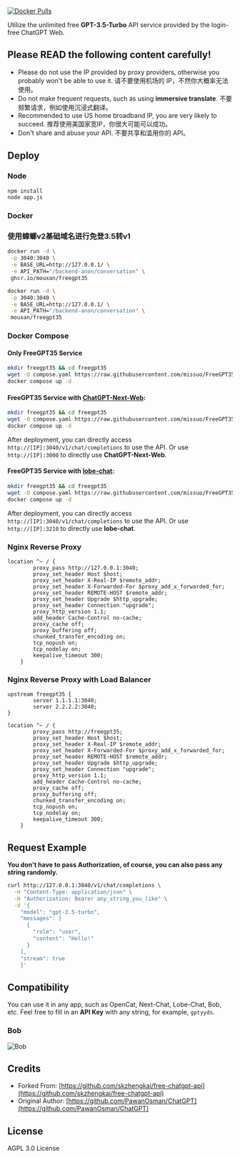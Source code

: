 [![Docker Pulls][1]](https://hub.docker.com/r/missuo/freegpt35)

[1]: https://img.shields.io/docker/pulls/missuo/freegpt35?logo=docker

Utilize the unlimited free **GPT-3.5-Turbo** API service provided by the login-free ChatGPT Web.

## Please READ the following content carefully!
- Please do not use the IP provided by proxy providers, otherwise you probably won't be able to use it. 请不要使用机场的 IP，不然你大概率无法使用。
- Do not make frequent requests, such as using **immersive translate**. 不要频繁请求，例如使用沉浸式翻译。
- Recommended to use US home broadband IP, you are very likely to succeed. 推荐使用美国家宽IP，你很大可能可以成功。
- Don't share and abuse your API. 不要共享和滥用你的 API。

## Deploy
### Node

```bash
npm install
node app.js
```
### Docker

### 使用蟑螂v2基础域名进行免登3.5转v1

```bash
docker run -d \
 -p 3040:3040 \
 -e BASE_URL=http://127.0.0.1/ \
 -e API_PATH="/backend-anon/conversation" \
 ghcr.io/mouxan/freegpt35
```

```bash
docker run -d \
 -p 3040:3040 \
 -e BASE_URL=http://127.0.0.1/ \
 -e API_PATH="/backend-anon/conversation" \
 mouxan/freegpt35
```

### Docker Compose

#### Only FreeGPT35 Service

```bash
mkdir freegpt35 && cd freegpt35
wget -O compose.yaml https://raw.githubusercontent.com/missuo/FreeGPT35/main/compose/compose.yaml
docker compose up -d
```

#### FreeGPT35 Service with [ChatGPT-Next-Web](https://github.com/ChatGPTNextWeb/ChatGPT-Next-Web):

```bash
mkdir freegpt35 && cd freegpt35
wget -O compose.yaml https://raw.githubusercontent.com/missuo/FreeGPT35/main/compose/compose_with_next_chat.yaml
docker compose up -d
```

After deployment, you can directly access `http://[IP]:3040/v1/chat/completions` to use the API. Or use `http://[IP]:3000` to directly use **ChatGPT-Next-Web**.

#### FreeGPT35 Service with [lobe-chat](https://github.com/lobehub/lobe-chat):

```bash
mkdir freegpt35 && cd freegpt35
wget -O compose.yaml https://raw.githubusercontent.com/missuo/FreeGPT35/main/compose/compose_with_lobe_chat.yaml
docker compose up -d
```

After deployment, you can directly access `http://[IP]:3040/v1/chat/completions` to use the API. Or use `http://[IP]:3210` to directly use **lobe-chat**.

### Nginx Reverse Proxy

```nginx
location ^~ / {
        proxy_pass http://127.0.0.1:3040; 
        proxy_set_header Host $host; 
        proxy_set_header X-Real-IP $remote_addr; 
        proxy_set_header X-Forwarded-For $proxy_add_x_forwarded_for; 
        proxy_set_header REMOTE-HOST $remote_addr; 
        proxy_set_header Upgrade $http_upgrade; 
        proxy_set_header Connection "upgrade"; 
        proxy_http_version 1.1; 
        add_header Cache-Control no-cache; 
        proxy_cache off;
        proxy_buffering off;
        chunked_transfer_encoding on;
        tcp_nopush on;
        tcp_nodelay on;
        keepalive_timeout 300;
    }
```

### Nginx Reverse Proxy with Load Balancer

```nginx
upstream freegpt35 {
        server 1.1.1.1:3040;
        server 2.2.2.2:3040;
}

location ^~ / {
        proxy_pass http://freegpt35; 
        proxy_set_header Host $host; 
        proxy_set_header X-Real-IP $remote_addr; 
        proxy_set_header X-Forwarded-For $proxy_add_x_forwarded_for; 
        proxy_set_header REMOTE-HOST $remote_addr; 
        proxy_set_header Upgrade $http_upgrade; 
        proxy_set_header Connection "upgrade"; 
        proxy_http_version 1.1; 
        add_header Cache-Control no-cache; 
        proxy_cache off;
        proxy_buffering off;
        chunked_transfer_encoding on;
        tcp_nopush on;
        tcp_nodelay on;
        keepalive_timeout 300;
    }
```

## Request Example

**You don't have to pass Authorization, of course, you can also pass any string randomly.**

```bash
curl http://127.0.0.1:3040/v1/chat/completions \
  -H "Content-Type: application/json" \
  -H "Authorization: Bearer any_string_you_like" \
  -d '{
    "model": "gpt-3.5-turbo",
    "messages": [
      {
        "role": "user",
        "content": "Hello!"
      }
    ],
    "stream": true
    }'
```

## Compatibility

You can use it in any app, such as OpenCat, Next-Chat, Lobe-Chat, Bob, etc. Feel free to fill in an **API Key** with any string, for example, `gptyyds`.

### Bob
![Bob](./img/bob.png)

## Credits
- Forked From: [https://github.com/skzhengkai/free-chatgpt-api](https://github.com/skzhengkai/free-chatgpt-api)
- Original Author: [https://github.com/PawanOsman/ChatGPT](https://github.com/PawanOsman/ChatGPT)

## License
AGPL 3.0 License
